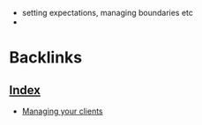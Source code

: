- setting expectations, managing boundaries etc
- 

# Backlinks
## [Index](<Index.md>)
- [Managing your clients](<Managing your clients.md>)

